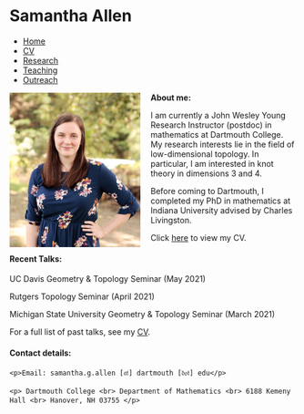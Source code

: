 <!DOCTYPE html><HTML lang="en">

<meta charset="utf-8"/>
    <meta name="viewport" content="width=device-width, initial-scale=1">
  <link rel="stylesheet" type="text/css" href="style.css"/>
<HEAD>

<title>Samantha Allen</title>
</HEAD>
<body>
<div id="col">


<H1>Samantha Allen</H1>
<ul id="menu">
      <li><a href="#">Home</a></li>
      <li><a href="Documents\CV.pdf" target="_blank">CV</a></li>
      <li><a href=./research.html>Research</a></li>
      <li><a href=./teaching.html>Teaching</a></li>
      <li><a href=./outreach.html>Outreach</a></li>
    </ul>
<div id="main" class="frame">

<p>
<img src="./images-static/WebpagePhoto.jpg" alt="Photo of Samantha Allen" align="left" style="width:230px;height:271px;padding-right: 18px; padding-bottom: 10px;">
<b> About me:</b>
	<p>I am currently a John Wesley Young Research Instructor (postdoc) in mathematics at Dartmouth College. My research interests lie in the field of low-dimensional topology. In particular, I am interested in knot theory in dimensions 3 and 4.</p>
	<p>Before coming to Dartmouth, I completed my PhD in mathematics at Indiana University advised by Charles Livingston.</p>
	<p>Click <a href="Documents\CV.pdf" target="_blank">here</a> to view my CV.</p>
		<h4>Recent Talks:</h4> 
			<P> UC Davis Geometry & Topology Seminar (May 2021) </p>
			<p> Rutgers Topology Seminar (April 2021) </p>
			<p> Michigan State University Geometry & Topology Seminar (March 2021) </p>
			<p>  </p>
		<!--	<p> Joint Mathematics Meeting, AMS Special Session on Low Dimensional Topology, Joint Mathematics Meetings (January 2021)</p>
			<p> Boston College Geometry/Topology/Dynamics Virtual Seminar (November 2020) </p>
			<p> Algebraic and Geometric Topology Seminar, Univeristy of Nevada, Reno (November 2020) </p>
		-->	<p> For a full list of past talks, see my <a href="Documents\CV.pdf" target="_blank">CV</a>.
			

<BR CLEAR=LEFT>

<h4>Contact details:</h4>

	<p>Email: samantha.g.allen [𝔞𝔱] dartmouth [𝔡𝔬𝔱] edu</p>

	<p> Dartmouth College <br> Department of Mathematics <br> 6188 Kemeny Hall <br> Hanover, NH 03755 </p>
	

</div>
</div>

</body>
</html>

